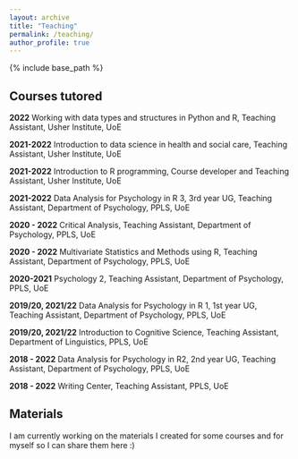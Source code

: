 ```yaml
---
layout: archive
title: "Teaching"
permalink: /teaching/
author_profile: true
---
```


{% include base_path %}


## Courses tutored

**2022** Working with data types and structures in Python and R, Teaching Assistant, Usher Institute, UoE

**2021-2022** Introduction to data science in health and social care, Teaching Assistant, Usher Institute, UoE

**2021-2022** Introduction to R programming, Course developer and Teaching Assistant, Usher Institute, UoE

**2021-2022** Data Analysis for Psychology in R 3, 3rd year UG, Teaching Assistant, Department of Psychology, PPLS, UoE

**2020 - 2022** Critical Analysis, Teaching Assistant, Department of Psychology, PPLS, UoE

**2020 - 2022** Multivariate Statistics and Methods using R, Teaching Assistant, Department of Psychology, PPLS, UoE

**2020-2021** Psychology 2, Teaching Assistant, Department of Psychology, PPLS, UoE

**2019/20, 2021/22** Data Analysis for Psychology in R 1, 1st year UG, Teaching Assistant, Department of Psychology, PPLS, UoE

**2019/20, 2021/22** Introduction to Cognitive Science, Teaching Assistant, Department of Linguistics, PPLS, UoE

**2018 - 2022** Data Analysis for Psychology in R2, 2nd year UG, Teaching Assistant, Department of Psychology, PPLS, UoE

**2018 - 2022** Writing Center, Teaching Assistant,  PPLS, UoE

## Materials

I am currently working on the materials I created for some courses and for myself so I can share them here :)

